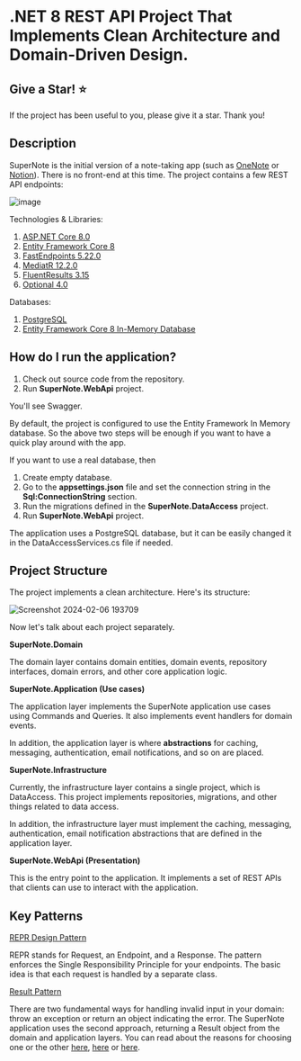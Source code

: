 # .NET 8 REST API Project That Implements Clean Architecture and Domain-Driven Design.

## Give a Star! :star:
If the project has been useful to you, please give it a star. Thank you!

## Description
SuperNote is the initial version of a note-taking app (such as [OneNote](https://www.onenote.com/) or [Notion](https://www.notion.so/)). There is no front-end at this time. The project contains a few REST API endpoints:

![image](https://github.com/sashamarfuttech/super-note-api/assets/158445722/ade6029e-bc2a-40f3-b371-94c95ed24116)

Technologies & Libraries:
1. [ASP.NET Core 8.0](https://learn.microsoft.com/en-us/aspnet/core/release-notes/aspnetcore-8.0?view=aspnetcore-8.0)
3. [Entity Framework Core 8](https://learn.microsoft.com/en-us/ef/core/what-is-new/ef-core-8.0/whatsnew)
2. [FastEndpoints 5.22.0](https://fast-endpoints.com/)
4. [MediatR 12.2.0](https://github.com/jbogard/MediatR)
5. [FluentResults 3.15](https://github.com/altmann/FluentResults)
6. [Optional 4.0](https://github.com/nlkl/Optional)

Databases:
1. [PostgreSQL](https://www.postgresql.org/) 
2. [Entity Framework Core 8 In-Memory Database](https://learn.microsoft.com/en-us/ef/core/providers/in-memory/?tabs=dotnet-core-cli)

## How do I run the application?
 1. Check out source code from the repository.
 2. Run **SuperNote.WebApi** project.

You'll see Swagger.

By default, the project is configured to use the Entity Framework In Memory database. 
So the above two steps will be enough if you want to have a quick play around with the app.

If you want to use a real database, then
 1. Create empty database.
 2. Go to the **appsettings.json** file and set the connection string in the **Sql:ConnectionString** section.
 3. Run the migrations defined in the **SuperNote.DataAccess** project.
 4. Run **SuperNote.WebApi** project.

The application uses a PostgreSQL database, but it can be easily changed it in the DataAccessServices.cs file if needed.

## Project Structure

The project implements a clean architecture. Here's its structure:

![Screenshot 2024-02-06 193709](https://github.com/sashamarfuttech/super-note-api/assets/158445722/c7b309dc-07b8-42cc-8982-33ec50e90cd1)

Now let's talk about each project separately.

**SuperNote.Domain**

The domain layer contains domain entities, domain events, repository interfaces, domain errors, and other core application logic.

**SuperNote.Application (Use cases)**

The application layer implements the SuperNote application use cases using Commands and Queries.
It also implements event handlers for domain events.

In addition, the application layer is where **abstractions** for caching, messaging, authentication, email notifications, and so on are placed.

**SuperNote.Infrastructure**

Currently, the infrastructure layer contains a single project, which is DataAccess. This project implements repositories, migrations, and other things related to data access.

In addition, the infrastructure layer must implement the caching, messaging, authentication, email notification abstractions that are defined in the application layer. 

**SuperNote.WebApi (Presentation)**

This is the entry point to the application. It implements a set of REST APIs that clients can use to interact with the application.

## Key Patterns

[REPR Design Pattern](https://deviq.com/design-patterns/repr-design-pattern)

REPR stands for Request, an Endpoint, and a Response. The pattern enforces the Single Responsibility Principle for your endpoints. The basic idea is that each request is handled by a separate class.

[Result Pattern](https://github.com/altmann/FluentResults)

There are two fundamental ways for handling invalid input in your domain: throw an exception or return an object indicating the error. The SuperNote application uses the second approach, returning a Result<T> object from the domain and application layers. You can read about the reasons for choosing one or the other [here](https://enterprisecraftsmanship.com/posts/exceptions-for-flow-control/), [here](https://www.silasreinagel.com/blog/2018/06/18/result-vs-exception/) or [here](https://softwareengineering.stackexchange.com/questions/405038/result-object-vs-throwing-exceptions).

